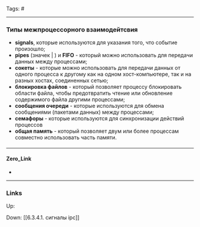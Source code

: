 Tags: #
***
### Типы межпроцессорного взаимодейтсвия
- **signals**, которые используются для указания того, что событие произошло;
- **pipes** (значек | ) и **FIFO** - который можно использовать для передачи данных между процессами;
- **сокеты** - которые можно использовать для передачи данных от одного процесса к другому как на одном хост-компьютере, так и на разных хостах, соединенных сетью;
- **блокировка файлов** - который позволяет процессу блокировать области файла, чтобы предотвратить чтение или обновление содержимого файла другими процессами;
- **сообщения очереди** - которые используются для обмена сообщениями (пакетами данных) между процессами;
- **семафоры** - которые используются для синхронизации действий процессов
- **общая память** - который позволяет двум или более процессам совместно использовать часть памяти.

####

***
#### Zero_Link
- 
***
### Links
Up:

Down:
[[6.3.4.1. сигналы ipc]]



